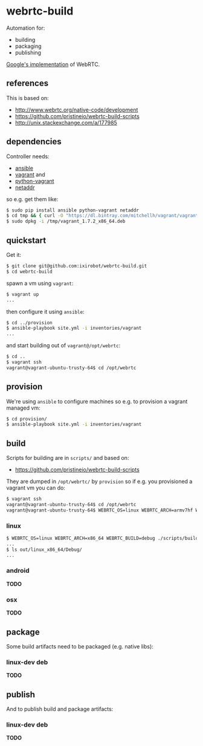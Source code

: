 # webrtc-build

Automation for:

- building
- packaging
- publishing

[Google's implementation](https://code.google.com/p/webrtc/) of WebRTC.

## references  

This is based on:

* http://www.webrtc.org/native-code/development
* https://github.com/pristineio/webrtc-build-scripts
* http://unix.stackexchange.com/a/177985

## dependencies

Controller needs:

* [ansible](http://docs.ansible.com/intro_installation.html#installing-the-control-machine)
* [vagrant](https://docs.vagrantup.com/v2/installation/) and
* [python-vagrant](https://github.com/todddeluca/python-vagrant#install-from-pypipythonorg)
* [netaddr](https://pypi.python.org/pypi/netaddr)

so e.g. get them like:

```bash
$ sudo pip install ansible python-vagrant netaddr
$ cd tmp && { curl -O "https://dl.bintray.com/mitchellh/vagrant/vagrant_1.7.2_x86_64.deb"; cd -; }
$ sudo dpkg -i /tmp/vagrant_1.7.2_x86_64.deb
```

## quickstart

Get it:

```bash
$ git clone git@github.com:ixirobot/webrtc-build.git
$ cd webrtc-build
```

spawn a vm using `vagrant`:

```bash
$ vagrant up
...
```

then configure it using `ansible`:

```bash
$ cd ../provision
$ ansible-playbook site.yml -i inventories/vagrant
...
```

and start building out of `vagrant@/opt/webrtc`:

```bash
$ cd ..
$ vagrant ssh
vagrant@vagrant-ubuntu-trusty-64$ cd /opt/webrtc
```

## provision

We're using `ansible` to configure machines so e.g. to provision a vagrant
managed vm:

```bash
$ cd provision/
$ ansible-playbook site.yml -i inventories/vagrant
```

## build

Scripts for building are in `scripts/` and based on:

* https://github.com/pristineio/webrtc-build-scripts

They are dumped in `/opt/webrtc/` by `provision` so if e.g. you provisioned a
vagrant vm you can do: 

```bash
$ vagrant ssh
vagrant@vagrant-ubuntu-trusty-64$ cd /opt/webrtc
vagrant@vagrant-ubuntu-trusty-64$ WEBRTC_OS=linux WEBRTC_ARCH=armv7hf WEBRTC_BUILD=debug ./scripts/build
```

### linux

```bash
$ WEBRTC_OS=linux WEBRTC_ARCH=x86_64 WEBRTC_BUILD=debug ./scripts/build
...
$ ls out/linux_x86_64/Debug/
...
```

### android

**TODO**

### osx

**TODO**

## package

Some build artifacts need to be packaged (e.g. native libs):

### linux-dev deb

**TODO**

## publish

And to publish build and package artifacts:

### linux-dev deb

**TODO**
